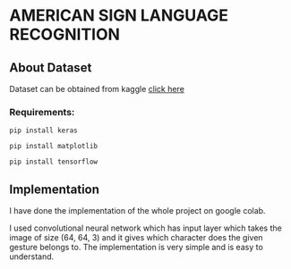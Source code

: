# AMERICAN SIGN LANGUAGE RECOGNITION

## About Dataset
Dataset can be obtained from kaggle [click here](https://www.kaggle.com/grassknoted/asl-alphabet)

### Requirements:

 ```shell
 pip install keras
 ```
 ```shell
 pip install matplotlib
 ```
 ```shell
 pip install tensorflow
 ```
 ## Implementation
 
I have done the implementation of the whole project on google colab.

I used convolutional neural network which has input layer which takes the image of size (64, 64, 3) and it gives which character does the given gesture belongs to.
The implementation is very simple and is easy to understand.

